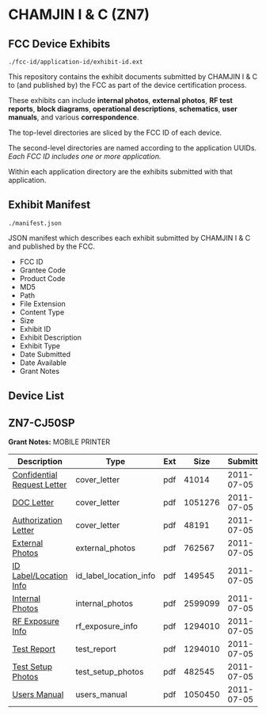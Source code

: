 # CHAMJIN I & C (ZN7)
## FCC Device Exhibits

```
./fcc-id/application-id/exhibit-id.ext
```

This repository contains the exhibit documents submitted by CHAMJIN I & C to (and published by) the FCC as part of the device certification process.

These exhibits can include **internal photos**, **external photos**, **RF test reports**, **block diagrams**, **operational descriptions**, **schematics**, **user manuals**, and various **correspondence**.

The top-level directories are sliced by the FCC ID of each device.

The second-level directories are named according to the application UUIDs. *Each FCC ID includes one or more application.*

Within each application directory are the exhibits submitted with that application. 

## Exhibit Manifest

```
./manifest.json
```

JSON manifest which describes each exhibit submitted by CHAMJIN I & C and published by the FCC.

- FCC ID
- Grantee Code
- Product Code
- MD5
- Path
- File Extension
- Content Type
- Size
- Exhibit ID
- Exhibit Description
- Exhibit Type
- Date Submitted
- Date Available
- Grant Notes

## Device List
## ZN7-CJ50SP
**Grant Notes:** MOBILE PRINTER

| Description | Type | Ext | Size | Submitted | Available |
| ----------- | ---- | --- | ---- | --------- | --------- |
| [Confidential Request Letter](ZN7-CJ50SP/10f4c601caab43ab07790370c751ffc3/1495127.pdf) | cover_letter | pdf | 41014 | 2011-07-05 | 2011-07-05 |
| [DOC Letter](ZN7-CJ50SP/10f4c601caab43ab07790370c751ffc3/1495128.pdf) | cover_letter | pdf | 1051276 | 2011-07-05 | 2011-07-05 |
| [Authorization Letter](ZN7-CJ50SP/10f4c601caab43ab07790370c751ffc3/1495126.pdf) | cover_letter | pdf | 48191 | 2011-07-05 | 2011-07-05 |
| [External Photos](ZN7-CJ50SP/10f4c601caab43ab07790370c751ffc3/1495130.pdf) | external_photos | pdf | 762567 | 2011-07-05 | 2011-07-05 |
| [ID Label/Location Info](ZN7-CJ50SP/10f4c601caab43ab07790370c751ffc3/1495131.pdf) | id_label_location_info | pdf | 149545 | 2011-07-05 | 2011-07-05 |
| [Internal Photos](ZN7-CJ50SP/10f4c601caab43ab07790370c751ffc3/1495132.pdf) | internal_photos | pdf | 2599099 | 2011-07-05 | 2011-07-05 |
| [RF Exposure Info](ZN7-CJ50SP/10f4c601caab43ab07790370c751ffc3/1495134.pdf) | rf_exposure_info | pdf | 1294010 | 2011-07-05 | 2011-07-05 |
| [Test Report](ZN7-CJ50SP/10f4c601caab43ab07790370c751ffc3/1495134.pdf) | test_report | pdf | 1294010 | 2011-07-05 | 2011-07-05 |
| [Test Setup Photos](ZN7-CJ50SP/10f4c601caab43ab07790370c751ffc3/1495137.pdf) | test_setup_photos | pdf | 482545 | 2011-07-05 | 2011-07-05 |
| [Users Manual](ZN7-CJ50SP/10f4c601caab43ab07790370c751ffc3/1495138.pdf) | users_manual | pdf | 1050450 | 2011-07-05 | 2011-07-05 |
